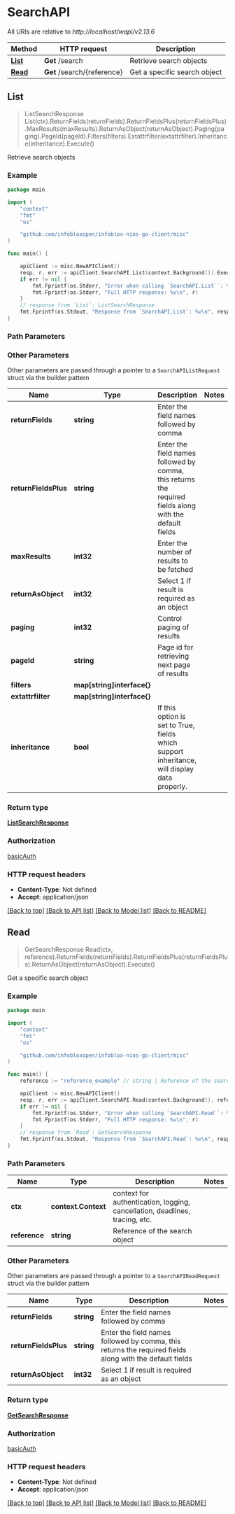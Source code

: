 # SearchAPI

All URIs are relative to *http://localhost/wapi/v2.13.6*

Method | HTTP request | Description
------------- | ------------- | -------------
[**List**](SearchAPI.md#List) | **Get** /search | Retrieve search objects
[**Read**](SearchAPI.md#Read) | **Get** /search/{reference} | Get a specific search object



## List

> ListSearchResponse List(ctx).ReturnFields(returnFields).ReturnFieldsPlus(returnFieldsPlus).MaxResults(maxResults).ReturnAsObject(returnAsObject).Paging(paging).PageId(pageId).Filters(filters).Extattrfilter(extattrfilter).Inheritance(inheritance).Execute()

Retrieve search objects



### Example

```go
package main

import (
	"context"
	"fmt"
	"os"

	"github.com/infobloxopen/infoblox-nios-go-client/misc"
)

func main() {

	apiClient := misc.NewAPIClient()
	resp, r, err := apiClient.SearchAPI.List(context.Background()).Execute()
	if err != nil {
		fmt.Fprintf(os.Stderr, "Error when calling `SearchAPI.List``: %v\n", err)
		fmt.Fprintf(os.Stderr, "Full HTTP response: %v\n", r)
	}
	// response from `List`: ListSearchResponse
	fmt.Fprintf(os.Stdout, "Response from `SearchAPI.List`: %v\n", resp)
}
```

### Path Parameters



### Other Parameters

Other parameters are passed through a pointer to a `SearchAPIListRequest` struct via the builder pattern


Name | Type | Description  | Notes
------------- | ------------- | ------------- | -------------
**returnFields** | **string** | Enter the field names followed by comma | 
**returnFieldsPlus** | **string** | Enter the field names followed by comma, this returns the required fields along with the default fields | 
**maxResults** | **int32** | Enter the number of results to be fetched | 
**returnAsObject** | **int32** | Select 1 if result is required as an object | 
**paging** | **int32** | Control paging of results | 
**pageId** | **string** | Page id for retrieving next page of results | 
**filters** | **map[string]interface{}** |  | 
**extattrfilter** | **map[string]interface{}** |  | 
**inheritance** | **bool** | If this option is set to True, fields which support inheritance, will display data properly. | 

### Return type

[**ListSearchResponse**](ListSearchResponse.md)

### Authorization

[basicAuth](../README.md#basicAuth)

### HTTP request headers

- **Content-Type**: Not defined
- **Accept**: application/json

[[Back to top]](#) [[Back to API list]](../README.md#documentation-for-api-endpoints)
[[Back to Model list]](../README.md#documentation-for-models)
[[Back to README]](../README.md)


## Read

> GetSearchResponse Read(ctx, reference).ReturnFields(returnFields).ReturnFieldsPlus(returnFieldsPlus).ReturnAsObject(returnAsObject).Execute()

Get a specific search object



### Example

```go
package main

import (
	"context"
	"fmt"
	"os"

	"github.com/infobloxopen/infoblox-nios-go-client/misc"
)

func main() {
	reference := "reference_example" // string | Reference of the search object

	apiClient := misc.NewAPIClient()
	resp, r, err := apiClient.SearchAPI.Read(context.Background(), reference).Execute()
	if err != nil {
		fmt.Fprintf(os.Stderr, "Error when calling `SearchAPI.Read``: %v\n", err)
		fmt.Fprintf(os.Stderr, "Full HTTP response: %v\n", r)
	}
	// response from `Read`: GetSearchResponse
	fmt.Fprintf(os.Stdout, "Response from `SearchAPI.Read`: %v\n", resp)
}
```

### Path Parameters


Name | Type | Description  | Notes
------------- | ------------- | ------------- | -------------
**ctx** | **context.Context** | context for authentication, logging, cancellation, deadlines, tracing, etc.
**reference** | **string** | Reference of the search object | 

### Other Parameters

Other parameters are passed through a pointer to a `SearchAPIReadRequest` struct via the builder pattern


Name | Type | Description  | Notes
------------- | ------------- | ------------- | -------------
**returnFields** | **string** | Enter the field names followed by comma | 
**returnFieldsPlus** | **string** | Enter the field names followed by comma, this returns the required fields along with the default fields | 
**returnAsObject** | **int32** | Select 1 if result is required as an object | 

### Return type

[**GetSearchResponse**](GetSearchResponse.md)

### Authorization

[basicAuth](../README.md#basicAuth)

### HTTP request headers

- **Content-Type**: Not defined
- **Accept**: application/json

[[Back to top]](#) [[Back to API list]](../README.md#documentation-for-api-endpoints)
[[Back to Model list]](../README.md#documentation-for-models)
[[Back to README]](../README.md)

